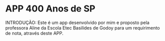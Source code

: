 # APP 400 Anos de SP
INTRODUÇÃO: Este é um app desenvolvido por mim e proposto pela professora Aline da Escola Etec Basilides de Godoy para um requirimento de nota, através deste APP.
